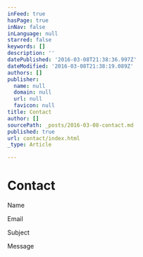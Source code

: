 ```yaml
---
inFeed: true
hasPage: true
inNav: false
inLanguage: null
starred: false
keywords: []
description: ''
datePublished: '2016-03-08T21:38:36.997Z'
dateModified: '2016-03-08T21:38:19.089Z'
authors: []
publisher:
  name: null
  domain: null
  url: null
  favicon: null
title: Contact
author: []
sourcePath: _posts/2016-03-08-contact.md
published: true
url: contact/index.html
_type: Article

---
```

# Contact

Name

Email

Subject

Message